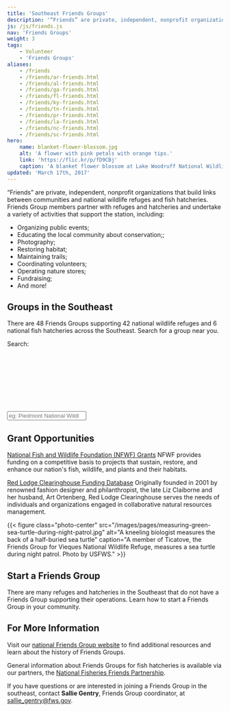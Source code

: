```yaml
---
title: 'Southeast Friends Groups'
description: '“Friends” are private, independent, nonprofit organizations that build links between communities and support local national wildlife refuges and fish hatcheries across the southeast. Learn more about how you can participate!'
js: /js/friends.js
nav: 'Friends Groups'
weight: 3
tags:
    - Volunteer
    - 'Friends Groups'
aliases:
    - /friends
    - /friends/ar-friends.html
    - /friends/al-friends.html
    - /friends/ga-friends.html
    - /friends/fl-friends.html
    - /friends/ky-friends.html
    - /friends/tn-friends.html
    - /friends/pr-friends.html
    - /friends/la-friends.html
    - /friends/nc-friends.html
    - /friends/sc-friends.html
hero:
    name: blanket-flower-blossom.jpg
    alt: 'A flower with pink petals with orange tips.'
    link: 'https://flic.kr/p/fD9CBj'
    caption: 'A blanket flower blossom at Lake Woodruff National Wildlife Refuge in Florida. Photo by Eileen Tramontana, USFWS.'
updated: 'March 17th, 2017'
---
```


“Friends” are private, independent, nonprofit organizations that build links between communities and national wildlife refuges and fish hatcheries. Friends Group members partner with refuges and hatcheries and undertake a variety of activities that support the station, including:

 - Organizing public events;
 - Educating the local community about conservation;;
 - Photography;
 - Restoring habitat;
 - Maintaining trails;
 - Coordinating volunteers;
 - Operating nature stores;
 - Fundraising;
 - And more!

## Groups in the Southeast
There are <span class="total-groups">48</span> Friends Groups supporting <span class="total-refuges">42</span> national wildlife refuges and <span class="total-hatcheries">6</span> national fish hatcheries across the Southeast. Search for a group near you.

<label for="friends-group-search">Search:</label>
<div class="search-group">
  <input class="friends-search" type="search" placeholder="eg: Piedmont National Wildlife Refuge" id="friends-group-search">
  <svg class="search-icon">
    <use xlink:href="#search"></use>
  </svg>
</div>

<ul class="friends-group-list card-list"></ul>

## Grant Opportunities
[National Fish and Wildlife Foundation (NFWF) Grants](http://www.nfwf.org/whatwedo/grants/Pages/home.aspx)
NFWF provides funding on a competitive basis to projects that sustain, restore, and enhance our nation's fish, wildlife, and plants and their habitats.

[Red Lodge Clearinghouse Funding Database](http://rlch.org/funding)
Originally founded in 2001 by renowned fashion designer and philanthropist, the late Liz Claiborne and her husband, Art Ortenberg, Red Lodge Clearinghouse serves the needs of individuals and organizations engaged in collaborative natural resources management.

{{< figure class="photo-center" src="/images/pages/measuring-green-sea-turtle-during-night-patrol.jpg" alt="A kneeling biologist measures the back of a half-buried sea turtle" caption="A member of Ticatove, the Friends Group for Vieques National Wildlife Refuge, measures a sea turtle during night patrol. Photo by USFWS." >}}

## Start a Friends Group
There are many refuges and hatcheries in the Southeast that do not have a Friends Group supporting their operations. Learn how to start a Friends Group in your community.

## For More Information
Visit our [national Friends Group website](http://www.fws.gov/refuges/friends/) to find additional resources and learn about the history of Friends Groups.

General information about Friends Groups for fish hatcheries is available via our partners, the [National Fisheries Friends Partnership](http://www.fisheriesfriends.org/).

If you have questions or are interested in joining a Friends Group in the southeast, contact **Sallie Gentry**, Friends Group coordinator, at [sallie_gentry@fws.gov](mailto:sallie_gentry@fws.gov?subject=Friends+Groups).
